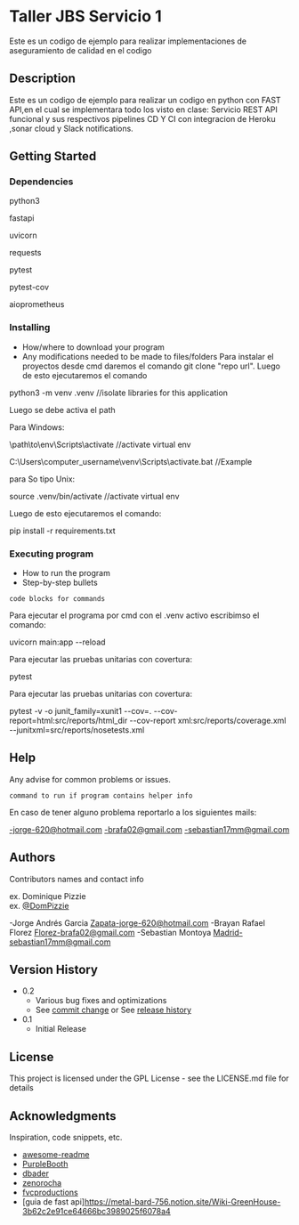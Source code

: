 # Taller JBS Servicio 1

Este es un codigo de ejemplo para realizar implementaciones de aseguramiento de calidad en el codigo

## Description

Este es un codigo de ejemplo para realizar un codigo en python con FAST API,en el cual se implementara todo los visto en clase:
Servicio REST API funcional y sus respectivos pipelines CD Y CI con integracion de Heroku ,sonar cloud y Slack notifications. 


## Getting Started

### Dependencies

python3

fastapi

uvicorn

requests

pytest

pytest-cov

aioprometheus

### Installing

* How/where to download your program
* Any modifications needed to be made to files/folders
Para instalar el proyectos desde cmd daremos el comando git clone "repo url".
Luego de esto ejecutaremos el comando 

python3 -m venv .venv   //isolate libraries for this application

Luego se debe activa el path 

Para Windows: 

\path\to\env\Scripts\activate  //activate virtual env

C:\Users\computer_username\venv\Scripts\activate.bat //Example

para So tipo Unix:

source .venv/bin/activate  //activate virtual env

Luego de esto ejecutaremos el comando:

pip install -r requirements.txt


### Executing program

* How to run the program
* Step-by-step bullets
```
code blocks for commands
```

Para ejecutar el programa por cmd con el .venv activo escribimso el comando:

uvicorn main:app --reload

Para ejecutar las pruebas unitarias con covertura:

pytest 

Para ejecutar las pruebas unitarias con covertura:

pytest -v -o junit_family=xunit1 --cov=. --cov-report=html:src/reports/html_dir --cov-report xml:src/reports/coverage.xml --junitxml=src/reports/nosetests.xml


## Help

Any advise for common problems or issues.
```
command to run if program contains helper info
```
En caso de tener alguno problema reportarlo a los siguientes mails:

-jorge-620@hotmail.com
-brafa02@gmail.com
-sebastian17mm@gmail.com

## Authors

Contributors names and contact info

ex. Dominique Pizzie  
ex. [@DomPizzie](https://twitter.com/dompizzie)

-Jorge Andrés Garcia Zapata-jorge-620@hotmail.com
-Brayan Rafael Florez Florez-brafa02@gmail.com
-Sebastian Montoya Madrid-sebastian17mm@gmail.com



## Version History

* 0.2
    * Various bug fixes and optimizations
    * See [commit change]() or See [release history]()
* 0.1
    * Initial Release

## License

This project is licensed under the GPL License - see the LICENSE.md file for details

## Acknowledgments

Inspiration, code snippets, etc.
* [awesome-readme](https://github.com/matiassingers/awesome-readme)
* [PurpleBooth](https://gist.github.com/PurpleBooth/109311bb0361f32d87a2)
* [dbader](https://github.com/dbader/readme-template)
* [zenorocha](https://gist.github.com/zenorocha/4526327)
* [fvcproductions](https://gist.github.com/fvcproductions/1bfc2d4aecb01a834b46)
* [guia de fast api]https://metal-bard-756.notion.site/Wiki-GreenHouse-3b62c2e91ce64666bc3989025f6078a4
